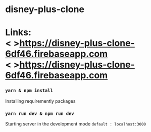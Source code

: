 # disney-plus-clone

# Links: <br/>  <  ><https://disney-plus-clone-6df46.firebaseapp.com><br/>  <  ><https://disney-plus-clone-6df46.firebaseapp.com>

### `yarn & npm install`
  Installing requiremently packages 

### `yarn run dev & npm run dev`
Starting server in the devolopment mode `default : localhost:3000`
